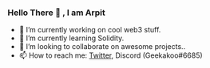 ### Hello There 👋 , I am Arpit 

- 🔭 I’m currently working on cool web3 stuff.
- 🌱 I’m currently learning Solidity.
- 👯 I’m looking to collaborate on awesome projects..
- 📫 How to reach me: [Twitter](https://twitter.com/arpitingle), Discord (Geekakoo#6685)


